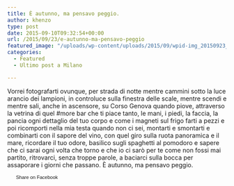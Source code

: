```yaml
---
title: È autunno, ma pensavo peggio.
author: khenzo
type: post
date: 2015-09-10T09:32:54+00:00
url: /2015/09/23/e-autunno-ma-pensavo-peggio
featured_image: "/uploads/wp-content/uploads/2015/09/wpid-img_20150923_095518-1024x575.jpg"
categories:
  - Featured
  - Ultimo post a Milano

---
```

Vorrei fotografarti ovunque, per strada di notte mentre cammini sotto la luce arancio dei lampioni, in controluce sulla finestra delle scale, mentre scendi e mentre sali, anche in ascensore, su Corso Genova quando piove, attraverso la vetrina di quel #more bar che ti piace tanto, le mani, i piedi, la faccia, la pancia ogni dettaglio del tuo corpo e come i magneti sul frigo farti a pezzi e poi ricomporti nella mia testa quando non ci sei, montarti e smontarti e combinarti con il sapore del vino, con quel giro sulla ruota panoramica e il mare, ricordare il tuo odore, basilico sugli spaghetti al pomodoro e sapere che ci sarai ogni volta che torno e che io ci sarò per te come non fossi mai partito, ritrovarci, senza troppe parole, a baciarci sulla bocca per assaporare i giorni che passano. È autunno, ma pensavo peggio.

<a href="http://www.facebook.com/share.php?u=http%3A%2F%2Fwww.ilovequentin.it%2F2015%2F09%2F23%2Fe-autunno-ma-pensavo-peggio&t=%C3%88%20autunno%2C%20ma%20pensavo%20peggio." id="facebook_share_both_2071" style="font-size:11px; line-height:13px; font-family:'lucida grande',tahoma,verdana,arial,sans-serif; text-decoration:none; padding:2px 0 0 20px; height:16px; background:url(http://b.static.ak.fbcdn.net/images/share/facebook_share_icon.gif) no-repeat top left;">Share on Facebook</a>